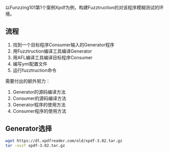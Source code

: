 以Funzzing101第1个案例Xpdf为例，构建Fuzztruction的对该程序模糊测试的环境。

## 流程
1. 找到一个目标程序Consumer输入的Generator程序
2. 用Fuzztruction编译工具编译Generator
3. 用AFL编译工具编译目标程序Consumer
4. 编写yml配置文件
5. 运行fuzztruction命令

需要付出的额外努力：
1. Generator的源码编译方法
2. Consumer的源码编译方法
3. Generator程序的使用方法
4. Consumer程序的使用方法

## Generator选择



```bash
wget https://dl.xpdfreader.com/old/xpdf-3.02.tar.gz
tar -xvzf xpdf-3.02.tar.gz
```



